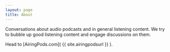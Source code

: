 ```yaml
---
layout: page
title: About
---
```


Conversations about audio podcasts and in general listening content. We try to bubble up good listening content and engage discussions on them.

Head to [AiringPods.com]( {{ site.airingpodsurl }} ).

